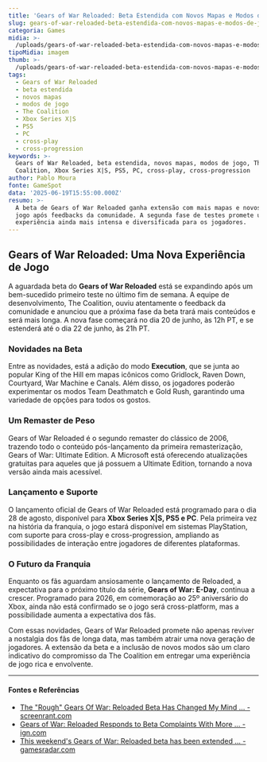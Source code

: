 ```yaml
---
title: 'Gears of War Reloaded: Beta Estendida com Novos Mapas e Modos de Jogo'
slug: gears-of-war-reloaded-beta-estendida-com-novos-mapas-e-modos-de-jogo
categoria: Games
midia: >-
  /uploads/gears-of-war-reloaded-beta-estendida-com-novos-mapas-e-modos-de-jogo-thumb.jpg
tipoMidia: imagem
thumb: >-
  /uploads/gears-of-war-reloaded-beta-estendida-com-novos-mapas-e-modos-de-jogo-thumb.jpg
tags:
  - Gears of War Reloaded
  - beta estendida
  - novos mapas
  - modos de jogo
  - The Coalition
  - Xbox Series X|S
  - PS5
  - PC
  - cross-play
  - cross-progression
keywords: >-
  Gears of War Reloaded, beta estendida, novos mapas, modos de jogo, The
  Coalition, Xbox Series X|S, PS5, PC, cross-play, cross-progression
author: Pablo Moura
fonte: GameSpot
data: '2025-06-19T15:55:00.000Z'
resumo: >-
  A beta de Gears of War Reloaded ganha extensão com mais mapas e novos modos de
  jogo após feedbacks da comunidade. A segunda fase de testes promete uma
  experiência ainda mais intensa e diversificada para os jogadores.
---
```


## Gears of War Reloaded: Uma Nova Experiência de Jogo

A aguardada beta do **Gears of War Reloaded** está se expandindo após um bem-sucedido primeiro teste no último fim de semana. A equipe de desenvolvimento, The Coalition, ouviu atentamente o feedback da comunidade e anunciou que a próxima fase da beta trará mais conteúdos e será mais longa. A nova fase começará no dia 20 de junho, às 12h PT, e se estenderá até o dia 22 de junho, às 21h PT.

### Novidades na Beta

Entre as novidades, está a adição do modo **Execution**, que se junta ao popular King of the Hill em mapas icônicos como Gridlock, Raven Down, Courtyard, War Machine e Canals. Além disso, os jogadores poderão experimentar os modos Team Deathmatch e Gold Rush, garantindo uma variedade de opções para todos os gostos.

### Um Remaster de Peso

Gears of War Reloaded é o segundo remaster do clássico de 2006, trazendo todo o conteúdo pós-lançamento da primeira remasterização, Gears of War: Ultimate Edition. A Microsoft está oferecendo atualizações gratuitas para aqueles que já possuem a Ultimate Edition, tornando a nova versão ainda mais acessível.

### Lançamento e Suporte

O lançamento oficial de Gears of War Reloaded está programado para o dia 28 de agosto, disponível para **Xbox Series X|S, PS5 e PC**. Pela primeira vez na história da franquia, o jogo estará disponível em sistemas PlayStation, com suporte para cross-play e cross-progression, ampliando as possibilidades de interação entre jogadores de diferentes plataformas.

### O Futuro da Franquia

Enquanto os fãs aguardam ansiosamente o lançamento de Reloaded, a expectativa para o próximo título da série, **Gears of War: E-Day**, continua a crescer. Programado para 2026, em comemoração ao 25º aniversário do Xbox, ainda não está confirmado se o jogo será cross-platform, mas a possibilidade aumenta a expectativa dos fãs.

Com essas novidades, Gears of War Reloaded promete não apenas reviver a nostalgia dos fãs de longa data, mas também atrair uma nova geração de jogadores. A extensão da beta e a inclusão de novos modos são um claro indicativo do compromisso da The Coalition em entregar uma experiência de jogo rica e envolvente.

---

#### Fontes e Referências

- [The "Rough" Gears Of War: Reloaded Beta Has Changed My Mind ... - screenrant.com](https://screenrant.com/gears-of-war-reloaded-beta-problems-5/)
- [Gears of War: Reloaded Responds to Beta Complaints With More ... - ign.com](https://www.ign.com/articles/gears-of-war-reloaded-responds-to-beta-complaints-with-more-maps-and-modes-for-this-weekends-test)
- [This weekend's Gears of War: Reloaded beta has been extended ... - gamesradar.com](https://www.gamesradar.com/games/gears-of-war/this-weekends-gears-of-war-reloaded-beta-has-been-extended-and-expanded-with-more-maps-and-modes-including-execution-we-heard-you/)
